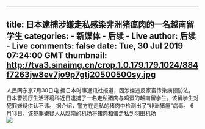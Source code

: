 
---
title: 日本逮捕涉嫌走私感染非洲猪瘟肉的一名越南留学生
categories: 
    - 新媒体
    - 后续 - Live
author: 后续 - Live
comments: false
date: Tue, 30 Jul 2019 07:24:00 GMT
thumbnail: http://tva3.sinaimg.cn/crop.1.0.179.179.1024/884f7263jw8ev7jo9p7gtj20500500sy.jpg
---

<div>   
人民网东京7月30日电 据日本时事通讯社报道，因涉嫌违反家畜传染病预防法，日本警视厅生活环境科近日逮捕了一名走私猪肉与鸡蛋的越南留学生。该留学生对犯罪嫌疑供认不讳。
据介绍，警方在走私的猪肉中检测出了“非洲猪瘟”病毒。
6月13日，该犯罪嫌疑人从越南的机场将猪肉和蛋走私到羽田机场<br><img src="http://tva3.sinaimg.cn/crop.1.0.179.179.1024/884f7263jw8ev7jo9p7gtj20500500sy.jpg" referrerpolicy="no-referrer">  
</div>
            